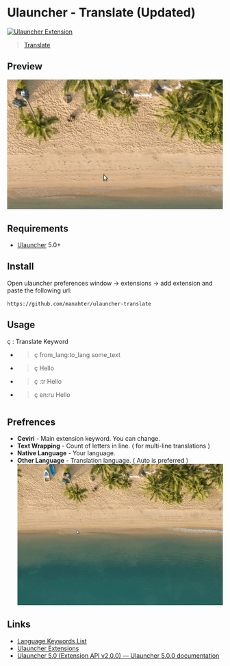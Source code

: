 # Ulauncher - Translate  (Updated)

[![Ulauncher Extension](https://img.shields.io/badge/Ulauncher-Extension-green.svg)](https://github.com/manahter/ulauncher-translate)

> [Translate](https://github.com/manahter/ulauncher-translate)

## Preview

![Preview](prev.gif)

## Requirements

* [Ulauncher](https://github.com/Ulauncher/Ulauncher) 5.0+

## Install

Open ulauncher preferences window -> extensions -> add extension and paste the following url:

```
https://github.com/manahter/ulauncher-translate
```

## Usage

ç : Translate Keyword
* > ç  from_lang:to_lang  some_text
* > ç Hello
* > ç :tr Hello
* > ç en:ru Hello
```
```
## Prefrences

* **Ceviri** - Main extension keyword. You can change.
* **Text Wrapping** - Count of letters in line. ( for multi-line translations )
* **Native Language** - Your language.
* **Other Language** - Translation language. ( Auto is preferred )
![Preferences](prefs.gif)

## Links

* [Language Keywords List](https://cloud.google.com/translate/docs/languages)
* [Ulauncher Extensions](https://ext.ulauncher.io/)
* [Ulauncher 5.0 (Extension API v2.0.0) — Ulauncher 5.0.0 documentation](http://docs.ulauncher.io/en/latest/)
